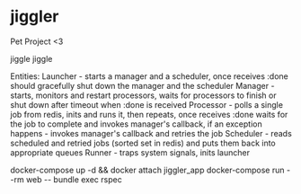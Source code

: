 # jiggler
Pet Project &lt;3

jiggle jiggle

Entities:
Launcher - starts a manager and a scheduler, once receives :done should gracefully shut down the manager and the scheduler
Manager - starts, monitors and restart processors, waits for processors to finish or shut down after timeout when :done is received
Processor - polls a single job from redis, inits and runs it, then repeats, once receives :done waits for the job to complete and invokes manager's callback, if an exception happens - invokes manager's callback and retries the job
Scheduler - reads scheduled and retried jobs (sorted set in redis) and puts them back into appropriate queues
Runner - traps system signals, inits launcher

docker-compose up -d && docker attach jiggler_app
docker-compose run --rm web -- bundle exec rspec
